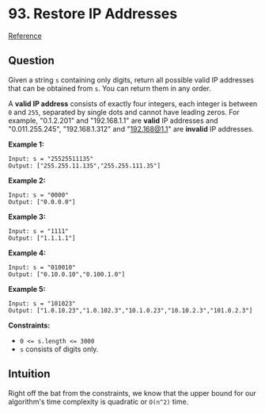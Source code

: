 # 93. Restore IP Addresses
[Reference](https://leetcode.com/problems/restore-ip-addresses/)

## Question
Given a string `s` containing only digits, return all possible valid IP addresses that can be obtained from `s`. You can return them in any order.

A **valid IP address** consists of exactly four integers, each integer is between `0` and `255`, separated by single dots and cannot have leading zeros. For example, "0.1.2.201" and "192.168.1.1" are **valid** IP addresses and "0.011.255.245", "192.168.1.312" and "192.168@1.1" are **invalid** IP addresses. 

**Example 1:**
```
Input: s = "25525511135"
Output: ["255.255.11.135","255.255.111.35"]
```

**Example 2:**
```
Input: s = "0000"
Output: ["0.0.0.0"]
```

**Example 3:**
```
Input: s = "1111"
Output: ["1.1.1.1"]
```

**Example 4:**
```
Input: s = "010010"
Output: ["0.10.0.10","0.100.1.0"]
```

**Example 5:**
```
Input: s = "101023"
Output: ["1.0.10.23","1.0.102.3","10.1.0.23","10.10.2.3","101.0.2.3"]
``` 

**Constraints:**

* `0 <= s.length <= 3000`
* `s` consists of digits only.

## Intuition
Right off the bat from the constraints, we know that the upper bound for our algorithm's time complexity is quadratic or `O(n^2)` time.